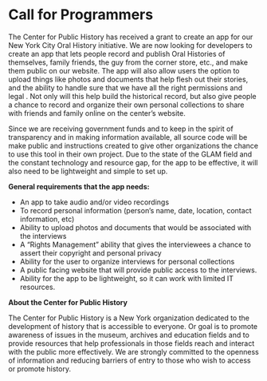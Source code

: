 # Call for Programmers

The Center for Public History has received a grant to create an app for our New York City Oral History initiative.  We are now looking for developers to create an app that lets people record and publish Oral Histories of themselves, family friends, the guy from the corner store, etc., and make them public on our website. The app will also allow users the option to upload things like photos and documents that help flesh out their stories, and the ability to handle sure that we have all the right permissions and legal .  Not only will this help build the historical record, but also give people a chance to record and organize their own personal collections to share with friends and family online on the center’s website.

Since we are receiving government funds and to keep in the spirit of transparency and in making information available, all source code will be make public and instructions created to give other organizations the chance to use this tool in their own project.  Due to the state of the GLAM field and the constant technology and resource gap, for the app to be effective, it will also need to be lightweight and simple to set up.

**General requirements that the app needs:**
* An app to take audio and/or video recordings 
* To record personal information (person’s name, date, location, contact information, etc)
* Ability to upload photos and documents that would be associated with the interviews
* A “Rights Management” ability that gives the interviewees a chance to assert their copyright and personal privacy
* Ability for the user to organize interviews for personal collections
* A public facing website that will provide public access to the interviews.
* Ability for the app to be lightweight, so it can work with limited IT resources.

**About the Center for Public History**

The Center for Public History is a New York organization dedicated to the development of history that is accessible to everyone.  Or goal is to promote awareness of issues in the museum, archives and education fields and to provide resources that help professionals in those fields reach and interact with the public more effectively.  We are strongly committed to the openness of information and reducing barriers of entry to those who wish to access or promote history.
